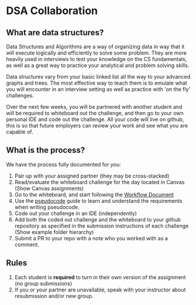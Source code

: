 # DSA Collaboration

## What are data structures?
Data Structures and Algorithms are a way of organizing data in way that it will execute logically and efficiently to solve some problem.
They are more heavily used in interviews to test your knowledge on the CS fundamentals, as well as a great way to practice your analytical and problem solving skills. 

Data structures vary from your basic linked list all the way to your advanced graphs and trees. The most effective way to teach them is to emulate 
what you will encounter in an interview setting as well as practice with 'on the fly' challenges. 

Over the next few weeks, you will be partnered with another student and will be required to whiteboard out the challenge, and then go 
to your own personal IDE and code out the challenge. All your code will live on github, this is so that future employers can review 
your work and see what you are capable of. 
 
## What is the process?
We have the process fully documented for you:
1. Pair up with your assigned partner (they may be cross-stacked)
1. Read/evaluate the whiteboard challenge for the day located in Canvas (Show Canvas assignments)
1. Go to the whiteboard, and start following the [Workflow Document](https://codefellows.github.io/common_curriculum/data_structures_and_algorithms/Code_401/Whiteboard_Workflow)
1. Use the [pseudocode](https://codefellows.github.io/common_curriculum/data_structures_and_algorithms/Pseudocode) guide to learn and understand the requirements when writing pseudocode. 
1. Code out your challenge in an IDE (independently)
1. Add both the coded out challenge and the whiteboard to your github repository as specified in the submission instructions of each challenge (Show example folder hierarchy)
1. Submit a PR to your repo with a note who you worked with as a comment. 

## Rules
1. Each student is **required** to turn in their own version of the assignment (no group submissions) 
1. If you or your partner are unavailable, speak with your instructor about resubmission and/or new group. 
